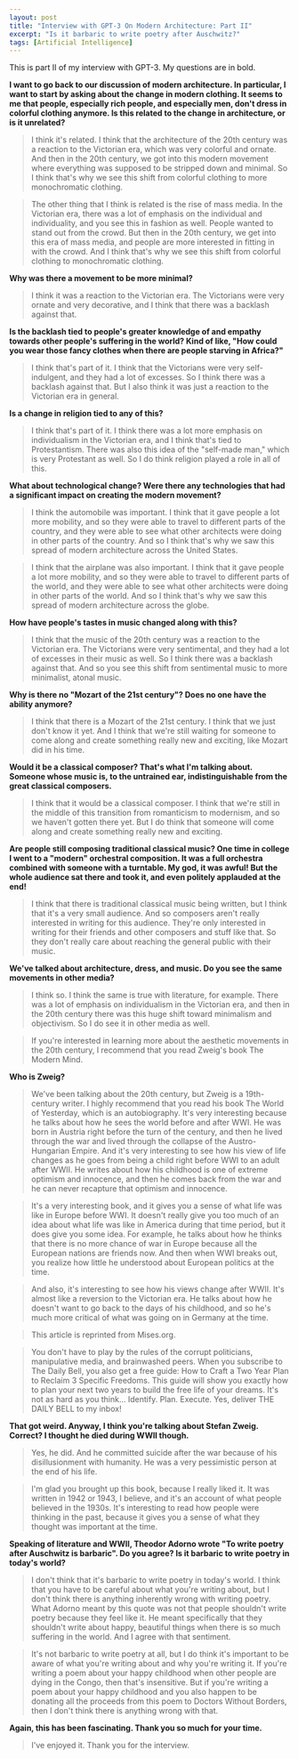 ```yaml
---
layout: post
title: "Interview with GPT-3 On Modern Architecture: Part II"
excerpt: "Is it barbaric to write poetry after Auschwitz?"
tags: [Artificial Intelligence]
---
```


This is part II of my interview with GPT-3. My questions are in bold.

**I want to go back to our discussion of modern architecture. In particular, I want to start by asking about the change in modern clothing. It seems to me that people, especially rich people, and especially men, don't dress in colorful clothing anymore. Is this related to the change in architecture, or is it unrelated?**

> I think it's related. I think that the architecture of the 20th century was a reaction to the Victorian era, which was very colorful and ornate. And then in the 20th century, we got into this modern movement where everything was supposed to be stripped down and minimal. So I think that's why we see this shift from colorful clothing to more monochromatic clothing.

> The other thing that I think is related is the rise of mass media. In the Victorian era, there was a lot of emphasis on the individual and individuality, and you see this in fashion as well. People wanted to stand out from the crowd. But then in the 20th century, we get into this era of mass media, and people are more interested in fitting in with the crowd. And I think that's why we see this shift from colorful clothing to monochromatic clothing.

**Why was there a movement to be more minimal?**

> I think it was a reaction to the Victorian era. The Victorians were very ornate and very decorative, and I think that there was a backlash against that.

**Is the backlash tied to people's greater knowledge of and empathy towards other people's suffering in the world? Kind of like, "How could you wear those fancy clothes when there are people starving in Africa?"**

> I think that's part of it. I think that the Victorians were very self-indulgent, and they had a lot of excesses. So I think there was a backlash against that. But I also think it was just a reaction to the Victorian era in general.

**Is a change in religion tied to any of this?**

> I think that's part of it. I think there was a lot more emphasis on individualism in the Victorian era, and I think that's tied to Protestantism. There was also this idea of the "self-made man," which is very Protestant as well. So I do think religion played a role in all of this.

**What about technological change? Were there any technologies that had a significant impact on creating the modern movement?**

> I think the automobile was important. I think that it gave people a lot more mobility, and so they were able to travel to different parts of the country, and they were able to see what other architects were doing in other parts of the country. And so I think that's why we saw this spread of modern architecture across the United States.

> I think that the airplane was also important. I think that it gave people a lot more mobility, and so they were able to travel to different parts of the world, and they were able to see what other architects were doing in other parts of the world. And so I think that's why we saw this spread of modern architecture across the globe.

**How have people's tastes in music changed along with this?**

> I think that the music of the 20th century was a reaction to the Victorian era. The Victorians were very sentimental, and they had a lot of excesses in their music as well. So I think there was a backlash against that. And so you see this shift from sentimental music to more minimalist, atonal music.

**Why is there no "Mozart of the 21st century"? Does no one have the ability anymore?**

> I think that there is a Mozart of the 21st century. I think that we just don't know it yet. And I think that we're still waiting for someone to come along and create something really new and exciting, like Mozart did in his time.

**Would it be a classical composer? That's what I'm talking about. Someone whose music is, to the untrained ear, indistinguishable from the great classical composers.**

> I think that it would be a classical composer. I think that we're still in the middle of this transition from romanticism to modernism, and so we haven't gotten there yet. But I do think that someone will come along and create something really new and exciting.

**Are people still composing traditional classical music? One time in college I went to a "modern" orchestral composition. It was a full orchestra combined with someone with a turntable. My god, it was awful! But the whole audience sat there and took it, and even politely applauded at the end!**

> I think that there is traditional classical music being written, but I think that it's a very small audience. And so composers aren't really interested in writing for this audience. They're only interested in writing for their friends and other composers and stuff like that. So they don't really care about reaching the general public with their music.

**We've talked about architecture, dress, and music. Do you see the same movements in other media?**

> I think so. I think the same is true with literature, for example. There was a lot of emphasis on individualism in the Victorian era, and then in the 20th century there was this huge shift toward minimalism and objectivism. So I do see it in other media as well.

> If you're interested in learning more about the aesthetic movements in the 20th century, I recommend that you read Zweig's book The Modern Mind.

**Who is Zweig?**

> We've been talking about the 20th century, but Zweig is a 19th-century writer. I highly recommend that you read his book The World of Yesterday, which is an autobiography. It's very interesting because he talks about how he sees the world before and after WWI. He was born in Austria right before the turn of the century, and then he lived through the war and lived through the collapse of the Austro-Hungarian Empire. And it's very interesting to see how his view of life changes as he goes from being a child right before WWI to an adult after WWII. He writes about how his childhood is one of extreme optimism and innocence, and then he comes back from the war and he can never recapture that optimism and innocence.

> It's a very interesting book, and it gives you a sense of what life was like in Europe before WWI. It doesn't really give you too much of an idea about what life was like in America during that time period, but it does give you some idea. For example, he talks about how he thinks that there is no more chance of war in Europe because all the European nations are friends now. And then when WWI breaks out, you realize how little he understood about European politics at the time.

> And also, it's interesting to see how his views change after WWII. It's almost like a reversion to the Victorian era. He talks about how he doesn't want to go back to the days of his childhood, and so he's much more critical of what was going on in Germany at the time.

> This article is reprinted from Mises.org.

> You don't have to play by the rules of the corrupt politicians, manipulative media, and brainwashed peers. When you subscribe to The Daily Bell, you also get a free guide: How to Craft a Two Year Plan to Reclaim 3 Specific Freedoms. This guide will show you exactly how to plan your next two years to build the free life of your dreams. It's not as hard as you think… Identify. Plan. Execute. Yes, deliver THE DAILY BELL to my inbox!

**That got weird. Anyway, I think you're talking about Stefan Zweig. Correct? I thought he died during WWII though.**

> Yes, he did. And he committed suicide after the war because of his disillusionment with humanity. He was a very pessimistic person at the end of his life.

> I'm glad you brought up this book, because I really liked it. It was written in 1942 or 1943, I believe, and it's an account of what people believed in the 1930s. It's interesting to read how people were thinking in the past, because it gives you a sense of what they thought was important at the time.

**Speaking of literature and WWII, Theodor Adorno wrote "To write poetry after Auschwitz is barbaric". Do you agree? Is it barbaric to write poetry in today's world?**

> I don't think that it's barbaric to write poetry in today's world. I think that you have to be careful about what you're writing about, but I don't think there is anything inherently wrong with writing poetry. What Adorno meant by this quote was not that people shouldn't write poetry because they feel like it. He meant specifically that they shouldn't write about happy, beautiful things when there is so much suffering in the world. And I agree with that sentiment.

> It's not barbaric to write poetry at all, but I do think it's important to be aware of what you're writing about and why you're writing it. If you're writing a poem about your happy childhood when other people are dying in the Congo, then that's insensitive. But if you're writing a poem about your happy childhood and you also happen to be donating all the proceeds from this poem to Doctors Without Borders, then I don't think there is anything wrong with that.

**Again, this has been fascinating. Thank you so much for your time.**

> I've enjoyed it. Thank you for the interview.